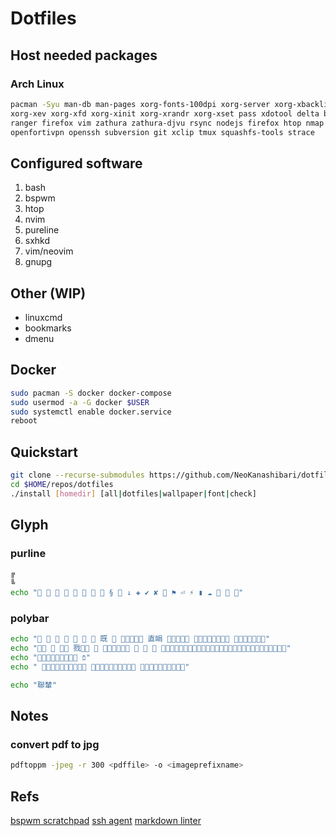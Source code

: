 # Dotfiles

## Host needed packages

### Arch Linux

```sh
pacman -Syu man-db man-pages xorg-fonts-100dpi xorg-server xorg-xbacklight  \
xorg-xev xorg-xfd xorg-xinit xorg-xrandr xorg-xset pass xdotool delta bspwm \
ranger firefox vim zathura zathura-djvu rsync nodejs firefox htop nmap lsof \
openfortivpn openssh subversion git xclip tmux squashfs-tools strace
```

## Configured software

1. bash
1. bspwm
1. htop
1. nvim
1. pureline
1. sxhkd
1. vim/neovim
1. gnupg

## Other (WIP)

* linuxcmd
* bookmarks
* dmenu

## Docker

```sh
sudo pacman -S docker docker-compose
sudo usermod -a -G docker $USER
sudo systemctl enable docker.service
reboot
```

## Quickstart

```sh
git clone --recurse-submodules https://github.com/NeoKanashibari/dotfiles.git $HOME/repos/dotfiles
cd $HOME/repos/dotfiles
./install [homedir] [all|dotfiles|wallpaper|font|check]
```

## Glyph

### purline

```sh
╔
╚
echo "        §  ↓ ✚ ✔ ✘  ⚑ ⏎ ⚡ ▮ ☁   "
```

### polybar

```sh
echo "       既   直睊   "
echo "   戮      "
echo " פֿ"
echo "   "

echo "聯輦"
```

## Notes

### convert pdf to jpg

```sh
pdftoppm -jpeg -r 300 <pdffile> -o <imageprefixname>
```

## Refs

[bspwm scratchpad](https://wiki.archlinux.org/title/Bspwm#Scratchpad)
[ssh agent](https://stackoverflow.com/questions/18880024/start-ssh-agent-on-login)
[markdown linter](https://github.com/markdownlint/markdownlint)
